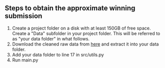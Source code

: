 ## Steps to obtain the approximate winning submission
1. Create a project folder on a disk with at least 150GB of free space. Create a "Data" subfolder in your project folder. This will be referred to as "your data folder" in what follows.
1. Download the cleaned raw data from [here](https://www.kaggle.com/tomokikmogura/indoor-location-navigation-path-files?select=train) and extract it into your data folder.
1. Add your data folder to line 17 in src/utils.py
1. Run main.py
  
  
  
  
  
  
  
